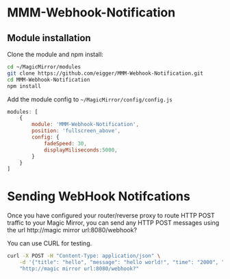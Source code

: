 # MMM-Webhook-Notification

## Module installation

Clone the module and npm install:

```bash
cd ~/MagicMirror/modules
git clone https://github.com/eigger/MMM-Webhook-Notification.git
cd MMM-Webhook-Notification
npm install
```

Add the module config to `~/MagicMirror/config/config.js`

```javascript
modules: [
    {
        module: 'MMM-Webhook-Notification',        
        position: 'fullscreen_above',
        config: {
            fadeSpeed: 30,
		    displayMiliseconds:5000,  
        }
    }
]
```



# Sending WebHook Notifcations

Once you have configured your router/reverse proxy to route HTTP POST traffic to your Magic Mirror, you can send any HTTP POST messages using the url http://magic mirror url:8080/webhook?

You can use CURL for testing.

```bash
curl -X POST -H "Content-Type: application/json" \
    -d '{"title": "hello", "message": "hello world!", "time": "2000", "size": "100px", "color": "white", "effect": "scale"}' \
    "http://magic mirror url:8080/webhook?"
```

